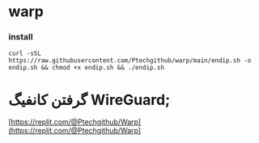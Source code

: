 # warp


### install

```
curl -sSL https://raw.githubusercontent.com/Ptechgithub/warp/main/endip.sh -o endip.sh && chmod +x endip.sh && ./endip.sh

```
# گرفتن کانفیگ WireGuard;
[https://replit.com/@Ptechgithub/Warp](https://replit.com/@Ptechgithub/Warp]

